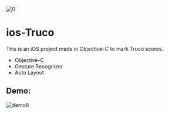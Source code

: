 ![0](https://user-images.githubusercontent.com/29257910/26899073-5c14d356-4ba4-11e7-8c6d-e50c20ac95c1.png)

# ios-Truco

This is an iOS project made in Objective-C to mark Truco scores.

- Objective-C
- Gesture Recognizer
- Auto Layout

## Demo:
![demo6](https://user-images.githubusercontent.com/29257910/40253394-f04af336-5ab5-11e8-8756-a68bc532e52e.gif)
